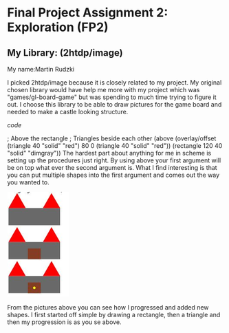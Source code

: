 # Final Project Assignment 2: Exploration (FP2)

## My Library: (2htdp/image)
My name:Martin Rudzki

I picked 2htdp/image because it is closely related to my project. My original chosen library would have help me more with my project which was "games/gl-board-game" but was spending to much time trying to figure it out. I choose this library to be able to draw pictures for the game board and needed to make a castle looking structure.

*code*

; Above the rectangle
; Triangles beside each other
(above (overlay/offset (triangle 40 "solid" "red")
                      80 0
                      (triangle 40 "solid" "red"))
       (rectangle 120 40 "solid" "dimgray"))
The hardest part about anything for me in scheme is setting up the procedures just right. By using above your first argument will be on top what ever the second argument is. What I find interesting is that you can put multiple shapes into the first argument and comes out the way you wanted to.

<img src="output.jpg">

From the pictures above you can see how I progressed and added new shapes. I first started off simple by drawing a rectangle, then a triangle and then my progression is as you se above. 



